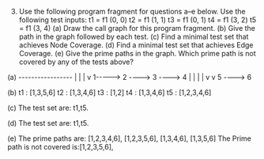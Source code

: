 3. Use the following program fragment for questions a–e below.
Use the following test inputs:
t1 = f1 (0, 0)
t2 = f1 (1, 1)
t3 = f1 (0, 1)
t4 = f1 (3, 2)
t5 = f1 (3, 4)
(a) Draw the call graph for this program fragment.
(b) Give the path in the graph followed by each test.
(c) Find a minimal test set that achieves Node Coverage.
(d) Find a minimal test set that achieves Edge Coverage.
(e) Give the prime paths in the graph. Which prime path is not
covered by any of the tests above?

(a) 
     -----------------
     |               |
     |               v
     1-----> 2 ----> 3 ----> 4
                     |       |
                     |       |
                     v       v
                     5 ----> 6
                     
(b) 
t1 : [1,3,5,6]
t2 : [1,3,4,6]
t3 : [1,2]
t4 : [1,3,4,6]
t5 : [1,2,3,4,6]

(c)
The test set are: t1,t5.

(d)
The test set are: t1,t5.

(e)
The prime paths are:
[1,2,3,4,6], [1,2,3,5,6], [1,3,4,6], [1,3,5,6]
The Prime path is not covered is:[1,2,3,5,6],



